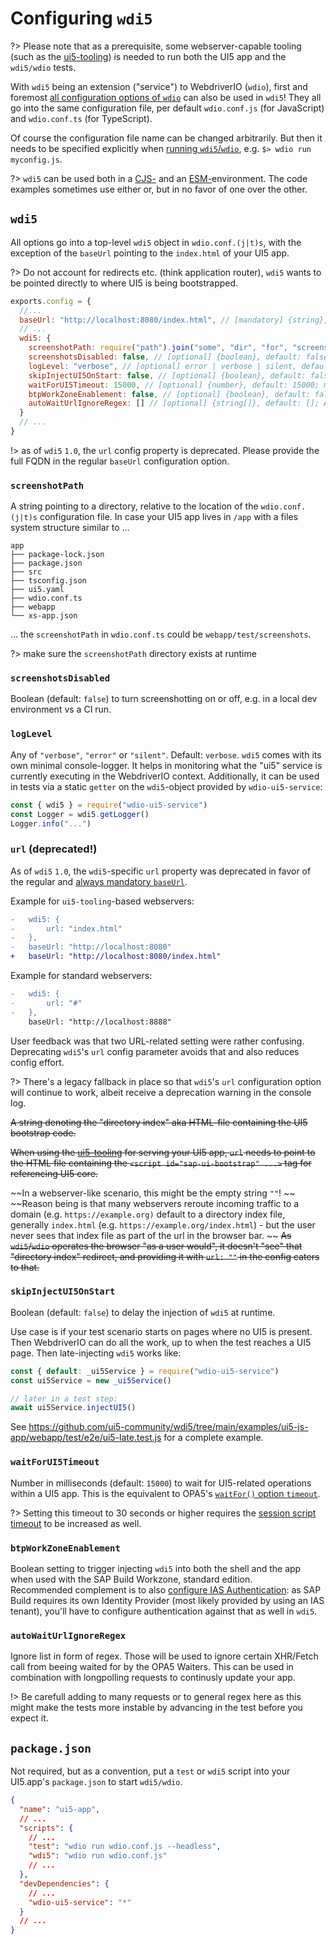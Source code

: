 # Configuring `wdi5`

?> Please note that as a prerequisite, some webserver-capable tooling (such as the [ui5-tooling](https://sap.github.io/ui5-tooling/)) is needed to run both the UI5 app and the `wdi5/wdio` tests.

With `wdi5` being an extension ("service") to WebdriverIO (`wdio`), first and foremost [all configuration options of `wdio`](https://v7.webdriver.io/docs/options) can also be used in `wdi5`! They all go into the same configuration file, per default `wdio.conf.js` (for JavaScript) and `wdio.conf.ts` (for TypeScript).

Of course the configuration file name can be changed arbitrarily. But then it needs to be specified explicitly when [running `wdi5`/`wdio`](running), e.g. `$> wdio run myconfig.js`.

?> `wdi5` can be used both in a [CJS-](https://nodejs.org/docs/latest/api/modules.html) and an [ESM-](https://nodejs.org/docs/latest/api/esm.html)environment. The code examples sometimes use either or, but in no favor of one over the other.

## `wdi5`

All options go into a top-level `wdi5` object in `wdio.conf.(j|t)s`,
with the exception of the `baseUrl` pointing to the `index.html` of your UI5 app.

?> Do not account for redirects etc. (think application router), `wdi5` wants to be pointed directly to where UI5 is being bootstrapped.

```javascript
exports.config = {
  //...
  baseUrl: "http://localhost:8080/index.html", // [mandatory] {string}, URL to your running UI5 app
  // ...
  wdi5: {
    screenshotPath: require("path").join("some", "dir", "for", "screenshots"), // [optional] {string}, default: ""
    screenshotsDisabled: false, // [optional] {boolean}, default: false; if set to true, screenshots won't be taken and not written to file system
    logLevel: "verbose", // [optional] error | verbose | silent, default: "error"
    skipInjectUI5OnStart: false, // [optional] {boolean}, default: false; true when UI5 is not on the start page, you need to later call <wdioUI5service>.injectUI5() manually
    waitForUI5Timeout: 15000, // [optional] {number}, default: 15000; maximum waiting time in milliseconds while checking for UI5 availability
    btpWorkZoneEnablement: false, // [optional] {boolean}, default: false; whether to instruct wdi5 to inject itself in both the SAP Build Workzone, standard edition, shell and app
    autoWaitUrlIgnoreRegex: [] // [optional] {string[]}, default: []; Array of regex to ignore certain XHR/Fetch calls wile autowaiting
  }
  // ...
}
```

!> as of `wdi5` `1.0`, the `url` config property is deprecated. Please provide the full FQDN in the regular `baseUrl` configuration option.

### `screenshotPath`

A string pointing to a directory, relative to the location of the `wdio.conf.(j|t)s` configuration file.
In case your UI5 app lives in `/app` with a files system structure similar to ...

```shell
app
├── package-lock.json
├── package.json
├── src
├── tsconfig.json
├── ui5.yaml
├── wdio.conf.ts
├── webapp
└── xs-app.json
```

... the `screenshotPath` in `wdio.conf.ts` could be `webapp/test/screenshots`.

?> make sure the `screenshotPath` directory exists at runtime

### `screenshotsDisabled`

Boolean (default: `false`) to turn screenshotting on or off, e.g. in a local dev environment vs a CI run.

### `logLevel`

Any of `"verbose"`, `"error"` or `"silent"`. Default: `verbose`.
`wdi5` comes with its own minimal console-logger. It helps in monitoring what the "ui5" service is currently executing in the WebdriverIO context.
Additionally, it can be used in tests via a static `getter` on the `wdi5`-object provided by `wdio-ui5-service`:

```javascript
const { wdi5 } = require("wdio-ui5-service")
const Logger = wdi5.getLogger()
Logger.info("...")
```

### `url` (deprecated!)

As of `wdi5` `1.0`, the `wdi5`-specific `url` property was deprecated in favor of the regular and [always mandatory `baseUrl`](https://webdriver.io/docs/options/#baseurl).

Example for `ui5-tooling`-based webservers:

```diff
-   wdi5: {
-       url: "index.html"
-   },
-   baseUrl: "http://localhost:8080"
+   baseUrl: "http://localhost:8080/index.html"
```

Example for standard webservers:

```diff
-   wdi5: {
-       url: "#"
-   },
    baseUrl: "http://localhost:8888"
```

User feedback was that two URL-related setting were rather confusing. Deprecating `wdi5`'s `url` config parameter avoids that and also reduces config effort.

?> There's a legacy fallback in place so that `wdi5`'s `url` configuration option will continue to work, albeit receive a deprecation warning in the console log.

~~A string denoting the "directory index" aka HTML-file containing the UI5 bootstrap code.~~

~~When using the [ui5-tooling](https://sap.github.io/ui5-tooling/) for serving your UI5 app, `url` needs to point to the HTML file containing the `<script id="sap-ui-bootstrap" ...>` tag for referencing UI5 core.~~

~~In a webserver-like scenario, this might be the empty string `""`! ~~
~~Reason being is that many webservers reroute incoming traffic to a domain (e.g. `https://example.org)` default to a directory index file, generally `index.html` (e.g. `https://example.org/index.html`) - but the user never sees that index file as part of the url in the browser bar. ~~
~~As `wdi5`/`wdio` operates the browser "as a user would", it doesn't "see" that "directory index" redirect, and providing it with `url: ""` in the config caters to that.~~

### `skipInjectUI5OnStart`

Boolean (default: `false`) to delay the injection of `wdi5` at runtime.

Use case is if your test scenario starts on pages where no UI5 is present. Then WebdriverIO can do all the work, up to when the test reaches a UI5 page. Then late-injecting `wdi5` works like:

```javascript
const { default: _ui5Service } = require("wdio-ui5-service")
const ui5Service = new _ui5Service()

// later in a test step:
await ui5Service.injectUI5()
```

See <https://github.com/ui5-community/wdi5/tree/main/examples/ui5-js-app/webapp/test/e2e/ui5-late.test.js> for a complete example.

### `waitForUI5Timeout`

Number in milliseconds (default: `15000`) to wait for UI5-related operations within a UI5 app. This is the equivalent to OPA5's [`waitFor()` option `timeout`](https://ui5.sap.com/sdk/#/api/sap.ui.test.Opa5/methods/waitFor).

?> Setting this timeout to 30 seconds or higher requires the [session script timeout](https://webdriver.io/docs/timeouts/#session-script-timeout) to be increased as well.

### `btpWorkZoneEnablement`

Boolean setting to trigger injecting `wdi5` into both the shell and the app when used with the SAP Build Workzone, standard edition.  
Recommended complement is to also [configure IAS Authentication](authentication?id=sap-cloud-identity-services-identity-authentication): as SAP Build requires its own Identity Provider (most likely provided by using an IAS tenant), you'll have to configure authentication against that as well in `wdi5`.

### `autoWaitUrlIgnoreRegex`

Ignore list in form of regex. Those will be used to ignore certain XHR/Fetch call from beeing waited for by the OPA5 Waiters. This can be used in combination with longpolling requests to continusly update your app.

!> Be carefull adding to many requests or to general regex here as this might make the tests more instable by advancing in the test before you expect it.

## `package.json`

Not required, but as a convention, put a `test` or `wdi5` script into your UI5.app's `package.json` to start `wdi5/wdio`.

```json
{
  "name": "ui5-app",
  // ...
  "scripts": {
    // ...
    "test": "wdio run wdio.conf.js --headless",
    "wdi5": "wdio run wdio.conf.js"
    // ...
  },
  "devDependencies": {
    // ...
    "wdio-ui5-service": "*"
  }
  // ...
}
```
